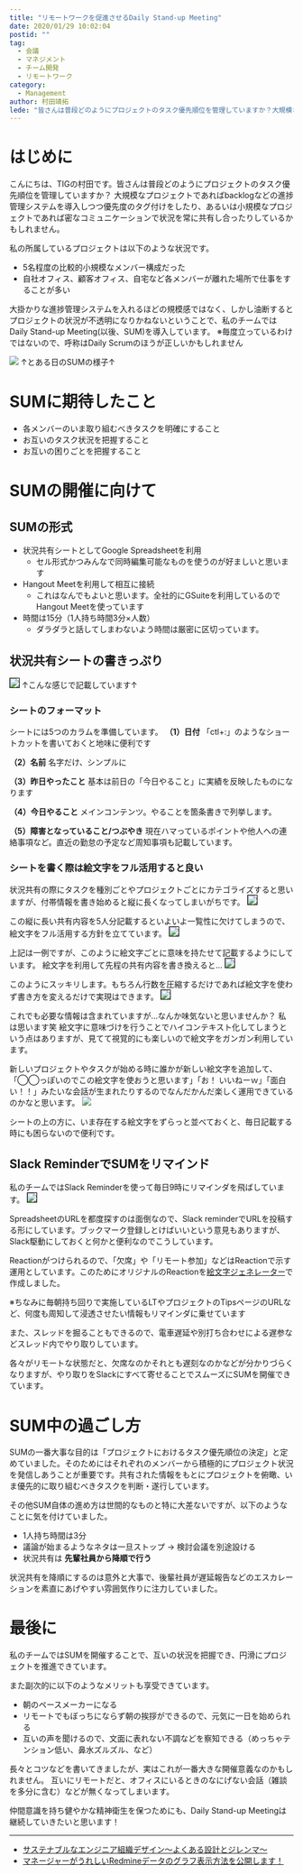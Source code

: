 ```yaml
---
title: "リモートワークを促進させるDaily Stand-up Meeting"
date: 2020/01/29 10:02:04
postid: ""
tag:
  - 会議
  - マネジメント
  - チーム開発
  - リモートワーク
category:
  - Management
author: 村田靖拓
lede: "皆さんは普段どのようにプロジェクトのタスク優先順位を管理していますか？大規模なプロジェクトであればbacklogなどの進捗管理システムを導入しつつ優先度のタグ付けをしたり、あるいは小規模なプロジェクトであれば密なコミュニケーションで状況を常に共有し合ったりしているかもしれません。"
---
```

# はじめに

こんにちは、TIGの村田です。皆さんは普段どのようにプロジェクトのタスク優先順位を管理していますか？ 大規模なプロジェクトであればbacklogなどの進捗管理システムを導入しつつ優先度のタグ付けをしたり、あるいは小規模なプロジェクトであれば密なコミュニケーションで状況を常に共有し合ったりしているかもしれません。

私の所属しているプロジェクトは以下のような状況です。

* 5名程度の比較的小規模なメンバー構成だった
* 自社オフィス、顧客オフィス、自宅など各メンバーが離れた場所で仕事をすることが多い

大掛かりな進捗管理システムを入れるほどの規模感ではなく、しかし油断するとプロジェクトの状況が不透明になりかねないということで、私のチームではDaily Stand-up Meeting(以後、SUM)を導入しています。
※毎度立っているわけではないので、呼称はDaily Scrumのほうが正しいかもしれません

<img src="/images/2020/20200129/photo_20200129_01.jpg" loading="lazy">
↑とある日のSUMの様子↑

# SUMに期待したこと

* 各メンバーのいま取り組むべきタスクを明確にすること
* お互いのタスク状況を把握すること
* お互いの困りごとを把握すること

# SUMの開催に向けて

## SUMの形式

* 状況共有シートとしてGoogle Spreadsheetを利用
  * セル形式かつみんなで同時編集可能なものを使うのが好ましいと思います
* Hangout Meetを利用して相互に接続
  * これはなんでもよいと思います。全社的にGSuiteを利用しているのでHangout Meetを使っています
* 時間は15分（1人持ち時間3分×人数）
  * ダラダラと話してしまわないよう時間は厳密に区切っています。

## 状況共有シートの書きっぷり

<img src="/images/2020/20200129/photo_20200129_02.png" style="border:solid 1px #000000" loading="lazy">
↑こんな感じで記載しています↑

### シートのフォーマット

シートには5つのカラムを準備しています。
**（1）日付**
 「ctl+:」のようなショートカットを書いておくと地味に便利です

**（2）名前**
名字だけ、シンプルに

**（3）昨日やったこと**
基本は前日の「今日やること」に実績を反映したものになります

**（4）今日やること**
メインコンテンツ。やることを箇条書きで列挙します。

**（5）障害となっていること/つぶやき**
現在ハマっているポイントや他人への連絡事項など。直近の勤怠の予定など周知事項も記載しています。

### シートを書く際は絵文字をフル活用すると良い

状況共有の際にタスクを種別ごとやプロジェクトごとにカテゴライズすると思いますが、付帯情報を書き始めると縦に長くなってしまいがちです。
<img src="/images/2020/20200129/photo_20200129_04.png" class="img-small-size" style="border:solid 1px #000000" loading="lazy">

この縦に長い共有内容を5人分記載するといよいよ一覧性に欠けてしまうので、絵文字をフル活用する方針を立てています。
<img src="/images/2020/20200129/photo_20200129_05.png" class="img-small-size" style="border:solid 1px #000000" loading="lazy">

上記は一例ですが、このように絵文字ごとに意味を持たせて記載するようにしています。
絵文字を利用して先程の共有内容を書き換えると...
<img src="/images/2020/20200129/photo_20200129_06.png" class="img-small-size" style="border:solid 1px #000000" loading="lazy">

このようにスッキリします。もちろん行数を圧縮するだけであれば絵文字を使わず書き方を変えるだけで実現はできます。
<img src="/images/2020/20200129/photo_20200129_07.png" class="img-small-size" style="border:solid 1px #000000" loading="lazy">

これでも必要な情報は含まれていますが...なんか味気ないと思いませんか？ 私は思います笑
絵文字に意味づけを行うことでハイコンテキスト化してしまうという点はありますが、見てて視覚的にも楽しいので絵文字をガンガン利用しています。

新しいプロジェクトやタスクが始める時に誰かが新しい絵文字を追加して、「◯◯っぽいのでこの絵文字を使おうと思います」「お！ いいねーｗ」「面白い！！」みたいな会話が生まれたりするのでなんだかんだ楽しく運用できているのかなと思います。
<img src="/images/2020/20200129/photo_20200129_08.png" class="img-small-size" loading="lazy">

シートの上の方に、いま存在する絵文字をずらっと並べておくと、毎日記載する時にも困らないので便利です。

## Slack ReminderでSUMをリマインド

私のチームではSlack Reminderを使って毎日9時にリマインダを飛ばしています。
<img src="/images/2020/20200129/photo_20200129_09.png" style="border:solid 1px #000000" loading="lazy">

SpreadsheetのURLを都度探すのは面倒なので、Slack reminderでURLを投稿する形にしています。ブックマーク登録しとけばいいという意見もありますが、Slack駆動にしておくと何かと便利なのでこうしています。

Reactionがつけられるので、「欠席」や「リモート参加」などはReactionで示す運用としています。このためにオリジナルのReactionを[絵文字ジェネレーター](https://emoji-gen.ninja/)で作成しました。

※ちなみに毎朝持ち回りで実施しているLTやプロジェクトのTipsページのURLなど、何度も周知して浸透させたい情報もリマインダに乗せています

また、スレッドを掘ることもできるので、電車遅延や別打ち合わせによる遅参などスレッド内でやり取りしています。

各々がリモートな状態だと、欠席なのかそれとも遅刻なのかなどが分かりづらくなりますが、やり取りをSlackにすべて寄せることでスムーズにSUMを開催できています。

# SUM中の過ごし方

SUMの一番大事な目的は「プロジェクトにおけるタスク優先順位の決定」と定めていました。そのためにはそれぞれのメンバーから積極的にプロジェクト状況を発信しあうことが重要です。共有された情報をもとにプロジェクトを俯瞰、いま優先的に取り組むべきタスクを判断・遂行しています。

その他SUM自体の進め方は世間的なものと特に大差ないですが、以下のようなことに気を付けていました。

* 1人持ち時間は3分
* 議論が始まるようなネタは一旦ストップ → 検討会議を別途設ける
* 状況共有は **先輩社員から降順で行う**

状況共有を降順にするのは意外と大事で、後輩社員が遅延報告などのエスカレーションを素直にあげやすい雰囲気作りに注力していました。

# 最後に

私のチームではSUMを開催することで、互いの状況を把握でき、円滑にプロジェクトを推進できています。

また副次的に以下のようなメリットも享受できています。

* 朝のペースメーカーになる
* リモートでもぼっちにならず朝の挨拶ができるので、元気に一日を始められる
* 互いの声を聞けるので、文面に表れない不調などを察知できる（めっちゃテンション低い、鼻水ズルズル、など）

長々とコツなどを書いてきましたが、実はこれが一番大きな開催意義なのかもしれません。
互いにリモートだと、オフィスにいるときのなにげない会話（雑談を多分に含む）などが無くなってしまいます。

仲間意識を持ち健やかな精神衛生を保つためにも、Daily Stand-up Meetingは継続していきたいと思います！

----

* [サステナブルなエンジニア組織デザイン～よくある設計とジレンマ～](/articles/20190917/)
* [マネージャーがうれしいRedmineデータのグラフ表示方法を公開します！](/articles/20190703/)
